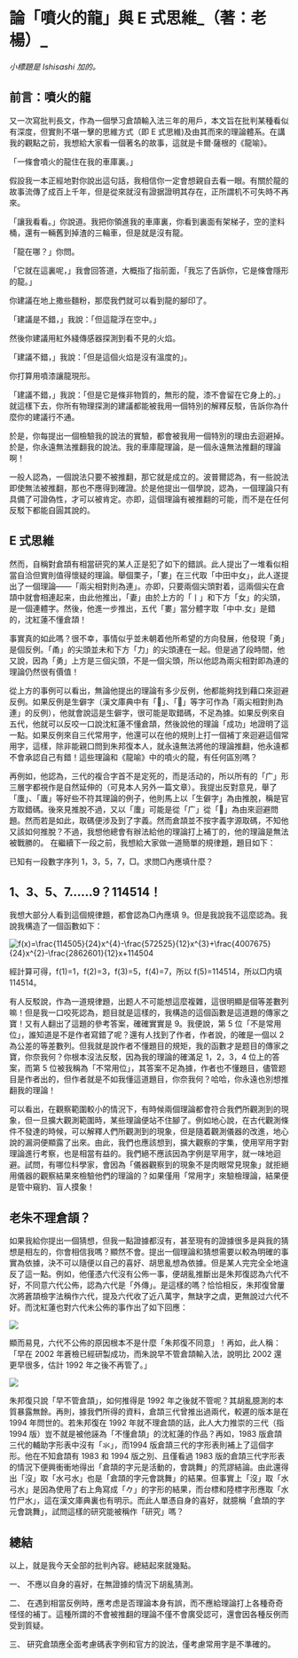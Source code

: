 # 論「噴火的龍」與 E 式思維_（著：老楊）_
_小標題是 Ishisashi 加的。_

## 前言：噴火的龍

又一次寫批判長文，作為一個學习倉頡輸入法三年的用戶，本文旨在批判某種看似有深度，但實則不堪一擊的思維方式（即 E 式思維)及由其而來的理論體系。在講我的觀點之前，我想給大家看一個著名的故事，這就是卡爾·薩根的《龍喻》。

「一條會噴火的龍住在我的車庫裏。」

假設我一本正經地對你說出這句話，我相信你一定會想親自去看一眼。有關於龍的故事流傳了成百上千年，但是從來就沒有證据證明其存在，正所謂机不可失時不再來。

「讓我看看。」你說道。我把你領進我的車庫裏，你看到裏面有架梯子，空的塗料桶，還有一輛舊到掉渣的三輪車，但是就是沒有龍。

「龍在哪？」你問。

「它就在這裏呢，」我會回答道，大概指了指前面，「我忘了告訴你，它是條會隱形的龍。」

你建議在地上撒些麵粉，那麼我們就可以看到龍的腳印了。

「建議是不錯，」我說：「但這龍浮在空中。」

然後你建議用紅外綫傳感器探測到看不見的火焰。

「建議不錯，」我說：「但是這個火焰是沒有溫度的」。

你打算用噴漆讓龍現形。

「建議不錯，」我說：「但是它是條非物質的，無形的龍，漆不會留在它身上的。」就這樣下去，你所有物理探測的建議都能被我用一個特別的解釋反駁，告訴你為什麼你的建議行不通。

於是，你每提出一個檢驗我的說法的實驗，都會被我用一個特別的理由去迴避掉。於是，你永遠無法推翻我的說法。我的車庫龍理論，是一個永遠無法推翻的理論啊！

一般人認為，一個說法只要不被推翻，那它就是成立的。波普爾認為，有一些說法即使無法被推翻，那也不應得到確證。於是他提出一個學說，認為，一個理論只有具備了可證偽性，才可以被肯定。亦即，這個理論有被推翻的可能，而不是在任何反駁下都能自圓其說的。

## E 式思維
然而，自稱對倉頡有相當研究的某人正是犯了如下的錯誤。此人提出了一堆看似相當自洽但實則值得懷疑的理論。舉個栗子，「婁」在三代取「中田中女」，此人遂提出了一個理論——「兩尖相對則為連」。亦即，只要兩個尖頭對着，這兩個尖在倉頡中就會相連起来，由此他推出，「妻」由於上方的「丨」和下方「女」的尖頭，是一個連體字。然後，他進一步推出，五代「婁」當分體字取「中中.女」是錯的，沈紅蓮不懂倉頡！

事實真的如此嗎？很不幸，事情似乎並未朝着他所希望的方向發展，他發現「勇」是個反例。「甬」的尖頭並未和下方「力」的尖頭連在一起。但是過了段時間，他又說，因為「勇」上方是三個尖頭，不是一個尖頭，所以他認為兩尖相對即為連的理論仍然很有價值！

從上方的事例可以看出，無論他提出的理論有多少反例，他都能夠找到藉口來迴避反例。如果反例是生僻字（漢文庫典中有「𧉷」、「𨋟」等字可作為「兩尖相對則為連」的反例），他就會說這是生僻字，很可能是取錯碼，不足為據。如果反例來自五代，他就可以反咬一口說沈紅蓮不懂倉頡，然後說他的理論「成功」地證明了這一點。如果反例來自三代常用字，他還可以在他的規則上打一個補丁來迴避這個常用字，這樣，除非能親口問到朱邦復本人，就永遠無法將他的理論推翻，他永遠都不會承認自己有錯！這些理論和《龍喻》中的噴火的龍，有任何區別嗎？

再例如，他認為，三代的複合字首不是定死的，而是活动的，所以所有的「广」形三層字都視作是自然延伸的（可見本人另外一篇文章）。我提出反對意見，舉了「螷」、「蠯」等好些不符其理論的例子，他則馬上以「生僻字」為由推脫，稱是官方取錯碼。後來見推脫不過，又以「螷」可能是從「广」從「𧌠」為由來迴避問題。然而若是如此，取碼便涉及到了字義。然而倉頡並不按字義字源取碼，不知他又該如何推脫？不過，我想他總會有辦法給他的理論打上補丁的，他的理論是無法被戰勝的。
在繼續下一段之前，我想給大家做一道簡單的規律題，題目如下：

已知有一段數字序列 1，3，5，7，□。求問□內應填什麼？

## 1、3、5、7……9？114514！
我想大部分人看到這個規律題，都會認為□內應填 9。但是我說我不這麼認為。我說我構造了一個函數如下：

![f(x)=\frac{114505}{24}x^{4}-\frac{572525}{12}x^{3}+\frac{4007675}{24}x^{2}-\frac{2862601}{12}x+114504](https://latex.codecogs.com/svg.latex?f(x)=\frac{114505}{24}x^{4}-\frac{572525}{12}x^{3}+\frac{4007675}{24}x^{2}-\frac{2862601}{12}x+114504)

經計算可得，f(1)=1，f(2)=3，f(3)=5，f(4)=7，所以 f(5)=114514，所以□内填 114514。

有人反駁說，作為一道規律題，出题人不可能想這麼複雜，這很明顯是個等差數列嘛！但是我一口咬死認為，题目就是這樣的，我構造的這個函數是這道題的傳家之寶！又有人翻出了這題的參考答案，確確實實是 9。我便說，第 5 位「不是常用位」，誰知道是不是作者寫錯了呢？還有人找到了作者，作者說，的確是一個以 2 為公差的等差數列。但我就是說作者不懂題目的規矩，我的函數才是题目的傳家之寶，你奈我何？你根本沒法反駁，因為我的理論的確滿足 1，2，3，4 位上的答案，而第 5 位被我稱為「不常用位」，其答案不足為據，作者也不懂題目，儘管题目是作者出的，但作者就是不如我懂這道題目，你奈我何？哈哈，你永遠也別想推翻我的理論！

可以看出，在觀察範圍較小的情況下，有時候兩個理論都會符合我們所觀測到的現象，但一旦擴大觀測範圍時，某些理論便站不住腳了。例如地心說，在古代觀測條件不發達的時候，可以解釋人們所觀測到的現象，但是隨着觀測儀器的改進，地心說的漏洞便顯露了出來。由此，我們也應該想到，擴大觀察的字集，使用罕用字對理論進行考察，也是相當有益的。我們絕不應該因為字例是罕用字，就一味地迴避。試問，有哪位科學家，會因為「儀器觀察到的現象不是肉眼常見現象」就拒絕用儀器的觀察結果來檢驗他們的理論的？如果僅用「常用字」來驗檢理論，結果便是管中窺豹、盲人摸象！

## 老朱不理倉頡？
如果我給你提出一個猜想，但我一點證據都沒有，甚至現有的證據很多是與我的猜想是相左的，你會相信我嗎？顯然不會。提出一個理論和猜想需要以較為明確的事實為依據，決不可以隨便以自己的喜好、胡思亂想為依據。但是某人完完全全地違反了這一點。例如，他僅憑六代沒有公佈一事，便胡亂推斷出是朱邦復認為六代不好，不同意六代公佈，認為六代是「外傳」。是這樣的嗎？恰恰相反，朱邦復曾屢次將蒼頡檢字法稱作六代，提及六代收了近八萬字，無缺字之虞，更無說过六代不好。而沈紅蓮也對六代未公佈的事作出了如下回應：

![](https://img.vim-cn.com/2d/0ef72c3abc4ce554eac3c18911a3c78dfa8bec.png)

顯而易見，六代不公佈的原因根本不是什麼「朱邦復不同意」！再如，此人稱：「早在 2002 年蒼檢已經研製成功，而朱說早不管倉頡輸入法，說明比 2002 還更早很多，估計 1992 年之後不再管了。」

![](https://img.vim-cn.com/c6/50cacf7a45f8cbedbfcc81c162124bd478deca.png)

朱邦復只說「早不管倉頡」，如何推得是 1992 年之後就不管呢？其胡亂臆測的本質暴露無餘。再則，據我們所得的資料，倉頡三代曾推出過兩代，較遲的版本是在 1994 年問世的。若朱邦復在 1992 年就不理倉頡的話，此人大力推崇的三代（指 1994 版）豈不就是被他誣為「不懂倉頡」的沈紅蓮的作品？再如，1983 版倉頡三代的輔助字形表中沒有「氺」，而1994 版倉頡三代的字形表則補上了這個字形。他在不知倉頡有 1983 和 1994 版之別、且僅看過 1983 版的倉頡三代字形表的情況下便興衝衝地得出「倉頡的字元是活動的，會跳舞」的荒謬結論。由此還得出「沒」取「水弓水」也是「倉頡的字元會跳舞」的結果。但事實上「沒」取「水弓水」是因為使用了右上角寫成「𠂊」的字形的結果，而台標和陸標字形應取「水竹尸水」，這在漢文庫典裏也有明示。而此人單憑自身的喜好，就臆稱「倉頡的字元會跳舞」，試問這樣的研究能被稱作「研究」嗎？

## 總結
以上，就是我今天全部的批判內容。總結起來就幾點。

一、	不應以自身的喜好，在無證據的情況下胡亂猜測。

二、	在遇到相當反例時，應考虑是否理論本身有誤，而不應給理論打上各種奇奇怪怪的補丁。這種所謂的不會被推翻的理論不僅不會廣受認可，還會因各種反例而受到質疑。

三、	研究倉頡應全面考慮碼表字例和官方的說法，僅考慮常用字是不準確的。
